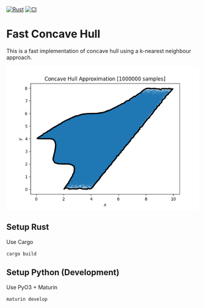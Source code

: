 [![Rust](https://github.com/EthanJamesLew/concave-hull/actions/workflows/rust.yml/badge.svg)](https://github.com/EthanJamesLew/concave-hull/actions/workflows/rust.yml)
[![CI](https://github.com/EthanJamesLew/concave-hull/actions/workflows/Maturin.yml/badge.svg)](https://github.com/EthanJamesLew/concave-hull/actions/workflows/Maturin.yml)

# Fast Concave Hull

This is a fast implementation of concave hull using a k-nearest neighbour approach.

![Concave Hull Approximation of Sparse Polynomial Zonotope](./doc/img/spz.png)

## Setup Rust

Use Cargo 

```shell
cargo build
```

## Setup Python (Development)

Use PyO3 + Maturin

```shell
maturin develop
```